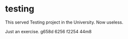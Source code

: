 # testing
This served Testing project in the University. Now useless.

Just an exercise.
g658d 6256
f2254 44m8
